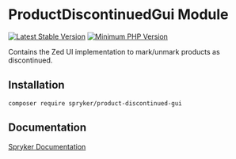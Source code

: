 # ProductDiscontinuedGui Module
[![Latest Stable Version](https://poser.pugx.org/spryker/product-discontinued-gui/v/stable.svg)](https://packagist.org/packages/spryker/product-discontinued-gui)
[![Minimum PHP Version](https://img.shields.io/badge/php-%3E%3D%208.2-8892BF.svg)](https://php.net/)

Contains the Zed UI implementation to mark/unmark products as discontinued.

## Installation

```
composer require spryker/product-discontinued-gui
```

## Documentation

[Spryker Documentation](https://docs.spryker.com)

